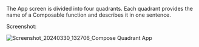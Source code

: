 The App screen is divided into four quadrants. Each quadrant provides the name of a Composable function and describes it in one sentence.

Screenshot: 

![Screenshot_20240330_132706_Compose Quadrant App](https://github.com/MuhammadAnasRazavi/Compose_Quadrant_App/assets/144363890/4735bbb3-da55-4516-bab3-9b7c3a78df50)
